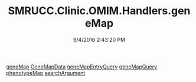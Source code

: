 ﻿---
title: SMRUCC.Clinic.OMIM.Handlers.geneMap
date: 9/4/2016 2:43:20 PM
---

[geneMap](T-SMRUCC.Clinic.OMIM.Handlers.geneMap.geneMap.html)
[GeneMapData](T-SMRUCC.Clinic.OMIM.Handlers.geneMap.GeneMapData.html)
[geneMapEntryQuery](T-SMRUCC.Clinic.OMIM.Handlers.geneMap.geneMapEntryQuery.html)
[geneMapQuery](T-SMRUCC.Clinic.OMIM.Handlers.geneMap.geneMapQuery.html)
[phenotypeMap](T-SMRUCC.Clinic.OMIM.Handlers.geneMap.phenotypeMap.html)
[searchArgument](T-SMRUCC.Clinic.OMIM.Handlers.geneMap.searchArgument.html)

